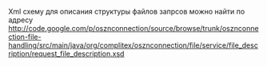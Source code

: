Xml схему для описания структуры файлов запрсов можно найти по адресу http://code.google.com/p/osznconnection/source/browse/trunk/osznconnection-file-handling/src/main/java/org/complitex/osznconnection/file/service/file_description/request_file_description.xsd